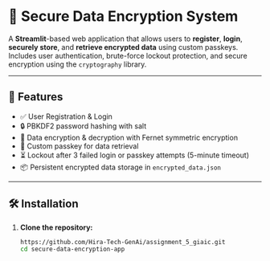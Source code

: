 # 🔐 Secure Data Encryption System

A **Streamlit**-based web application that allows users to **register**, **login**, **securely store**, and **retrieve encrypted data** using custom passkeys. Includes user authentication, brute-force lockout protection, and secure encryption using the `cryptography` library.

---

## 🚀 Features

- ✅ User Registration & Login
- 🔒 PBKDF2 password hashing with salt
- 🔐 Data encryption & decryption with Fernet symmetric encryption
- 🔁 Custom passkey for data retrieval
- ⏳ Lockout after 3 failed login or passkey attempts (5-minute timeout)
- 📦 Persistent encrypted data storage in `encrypted_data.json`

---

## 🛠️ Installation

1. **Clone the repository:**
   ```bash
   https://github.com/Hira-Tech-GenAi/assignment_5_giaic.git
   cd secure-data-encryption-app
